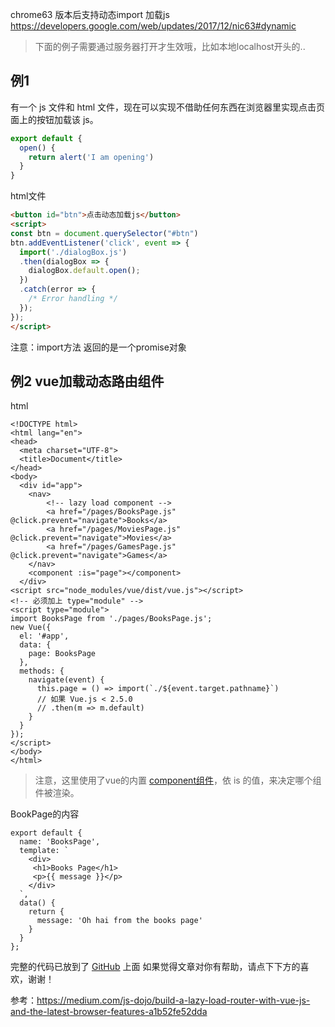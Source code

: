 chrome63 版本后支持动态import 加载js https://developers.google.com/web/updates/2017/12/nic63#dynamic

> 下面的例子需要通过服务器打开才生效哦，比如本地localhost开头的..

## 例1
有一个 js 文件和 html 文件，现在可以实现不借助任何东西在浏览器里实现点击页面上的按钮加载该 js。
```javascript
export default {
  open() {
    return alert('I am opening')
  }
}

```
html文件
```html
<button id="btn">点击动态加载js</button>
<script>
const btn = document.querySelector("#btn")
btn.addEventListener('click', event => {
  import('./dialogBox.js')
  .then(dialogBox => {
    dialogBox.default.open();
  })
  .catch(error => {
    /* Error handling */
  });
});
</script>
```
注意：import方法 返回的是一个promise对象

## 例2 vue加载动态路由组件
html
```
<!DOCTYPE html>
<html lang="en">
<head>
  <meta charset="UTF-8">
  <title>Document</title>
</head>
<body>
  <div id="app">
    <nav>
        <!-- lazy load component -->
        <a href="/pages/BooksPage.js" @click.prevent="navigate">Books</a>
        <a href="/pages/MoviesPage.js" @click.prevent="navigate">Movies</a>
        <a href="/pages/GamesPage.js" @click.prevent="navigate">Games</a>
    </nav>
    <component :is="page"></component>
  </div>
<script src="node_modules/vue/dist/vue.js"></script>
<!-- 必须加上 type="module" -->
<script type="module">
import BooksPage from './pages/BooksPage.js';
new Vue({
  el: '#app',
  data: {
    page: BooksPage
  },
  methods: {
    navigate(event) {
      this.page = () => import(`./${event.target.pathname}`)
      // 如果 Vue.js < 2.5.0
      // .then(m => m.default)
    }
  }
});
</script>
</body>
</html>
```

> 注意，这里使用了vue的内置 [component组件](https://cn.vuejs.org/v2/api/#component)，依 is 的值，来决定哪个组件被渲染。

BookPage的内容
```
export default {
  name: 'BooksPage',
  template: `
    <div>
     <h1>Books Page</h1>
     <p>{{ message }}</p>
    </div>
  `,
  data() {
    return {
      message: 'Oh hai from the books page'
    }
  }
};
```
完整的代码已放到了 [GitHub](https://github.com/mafeifan/Frontend-Study/tree/master/Chrome/63/Dynamic-module-imports) 上面
如果觉得文章对你有帮助，请点下下方的喜欢，谢谢！

参考：https://medium.com/js-dojo/build-a-lazy-load-router-with-vue-js-and-the-latest-browser-features-a1b52fe52dda
